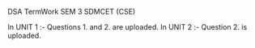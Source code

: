 DSA TermWork SEM 3 SDMCET (CSE)

In UNIT 1 :- Questions 1. and 2. are uploaded.
In UNIT 2 :- Question 2. is uploaded.
